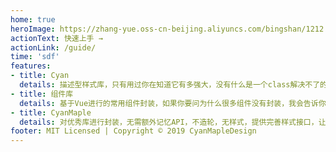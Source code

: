 ```yaml
---
home: true
heroImage: https://zhang-yue.oss-cn-beijing.aliyuncs.com/bingshan/1212.png
actionText: 快速上手 →
actionLink: /guide/
time: 'sdf'
features:
- title: Cyan
  details: 描述型样式库，只有用过你在知道它有多强大，没有什么是一个class解决不了的，如果有，那就再来一个。
- title: 组件库
  details: 基于Vue进行的常用组件封装，如果你要问为什么很多组件没有封装，我会告诉你：因为不需要。
- title: CyanMaple
  details: 对优秀库进行封装，无需额外记忆API，不造轮，无样式，提供完善样式接口，让你可以随意匹配设计稿，快速上手。
footer: MIT Licensed | Copyright © 2019 CyanMapleDesign
---
```

